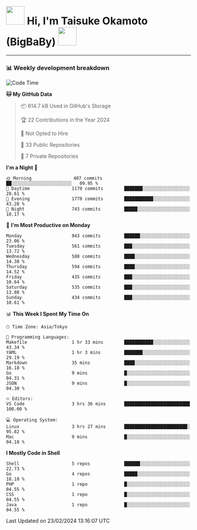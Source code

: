 <!-- Title -->
<h1>
    <img src="https://media.tenor.com/TlyRveJkgo4AAAAi/cloud-cloud-strife.gif" width="50"/> 
    Hi, I'm Taisuke Okamoto (BigBaBy) 
    <img src="https://media.tenor.com/TlyRveJkgo4AAAAi/cloud-cloud-strife.gif" width="50"/>
</h1>

---

<h3> 📊 Weekly development breakdown </h3>
<!-- waka-readme-stats -->

<!--START_SECTION:waka-->
![Code Time](http://img.shields.io/badge/Code%20Time-1%2C687%20hrs%2044%20mins-blue)

**🐱 My GitHub Data** 

> 📦 614.7 kB Used in GitHub's Storage 
 > 
> 🏆 22 Contributions in the Year 2024
 > 
> 🚫 Not Opted to Hire
 > 
> 📜 33 Public Repositories 
 > 
> 🔑 7 Private Repositories 
 > 
**I'm a Night 🦉** 

```text
🌞 Morning                407 commits         ██░░░░░░░░░░░░░░░░░░░░░░░   09.95 % 
🌆 Daytime                1170 commits        ███████░░░░░░░░░░░░░░░░░░   28.61 % 
🌃 Evening                1770 commits        ███████████░░░░░░░░░░░░░░   43.28 % 
🌙 Night                  743 commits         █████░░░░░░░░░░░░░░░░░░░░   18.17 % 
```
📅 **I'm Most Productive on Monday** 

```text
Monday                   943 commits         ██████░░░░░░░░░░░░░░░░░░░   23.06 % 
Tuesday                  561 commits         ███░░░░░░░░░░░░░░░░░░░░░░   13.72 % 
Wednesday                588 commits         ████░░░░░░░░░░░░░░░░░░░░░   14.38 % 
Thursday                 594 commits         ████░░░░░░░░░░░░░░░░░░░░░   14.52 % 
Friday                   435 commits         ███░░░░░░░░░░░░░░░░░░░░░░   10.64 % 
Saturday                 535 commits         ███░░░░░░░░░░░░░░░░░░░░░░   13.08 % 
Sunday                   434 commits         ███░░░░░░░░░░░░░░░░░░░░░░   10.61 % 
```


📊 **This Week I Spent My Time On** 

```text
🕑︎ Time Zone: Asia/Tokyo

💬 Programming Languages: 
Makefile                 1 hr 33 mins        ███████████░░░░░░░░░░░░░░   43.34 % 
YAML                     1 hr 3 mins         ███████░░░░░░░░░░░░░░░░░░   29.19 % 
Markdown                 35 mins             ████░░░░░░░░░░░░░░░░░░░░░   16.18 % 
Go                       9 mins              █░░░░░░░░░░░░░░░░░░░░░░░░   04.31 % 
JSON                     9 mins              █░░░░░░░░░░░░░░░░░░░░░░░░   04.30 % 

🔥 Editors: 
VS Code                  3 hrs 36 mins       █████████████████████████   100.00 % 

💻 Operating System: 
Linux                    3 hrs 27 mins       ████████████████████████░   95.82 % 
Mac                      9 mins              █░░░░░░░░░░░░░░░░░░░░░░░░   04.18 % 
```

**I Mostly Code in Shell** 

```text
Shell                    5 repos             ██████░░░░░░░░░░░░░░░░░░░   22.73 % 
Go                       4 repos             █████░░░░░░░░░░░░░░░░░░░░   18.18 % 
PHP                      1 repo              █░░░░░░░░░░░░░░░░░░░░░░░░   04.55 % 
CSS                      1 repo              █░░░░░░░░░░░░░░░░░░░░░░░░   04.55 % 
Java                     1 repo              █░░░░░░░░░░░░░░░░░░░░░░░░   04.55 % 
```




 Last Updated on 23/02/2024 13:16:07 UTC
<!--END_SECTION:waka-->
